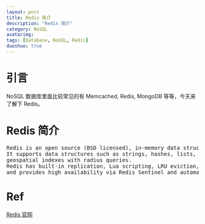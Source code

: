 ```yaml
---
layout: post
title: Redis 简介
description: "Redis 简介"
category: NoSQL
avatarimg:
tags: [Database, NoSQL, Redis]
duoshuo: true
---
```


# 引言

NoSQL 数据库里面比较常见的有 Memcached, Redis, MongoDB 等等，今天来了解下 Redis。

# Redis 简介

<pre>
Redis is an open source (BSD licensed), in-memory data structure store, used as database, cache and message broker. 
It supports data structures such as strings, hashes, lists, sets, sorted sets with range queries, bitmaps, hyperloglogs and 
geospatial indexes with radius queries. 
Redis has built-in replication, Lua scripting, LRU eviction, transactions and different levels of on-disk persistence, 
and provides high availability via Redis Sentinel and automatic partitioning with Redis Cluster.
</pre>

# Ref
[Redis 官网](http://redis.io/)  
